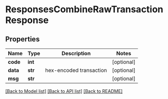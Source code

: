 # ResponsesCombineRawTransactionResponse

## Properties
Name | Type | Description | Notes
------------ | ------------- | ------------- | -------------
**code** | **int** |  | [optional] 
**data** | **str** | hex-encoded transaction | [optional] 
**msg** | **str** |  | [optional] 

[[Back to Model list]](../README.md#documentation-for-models) [[Back to API list]](../README.md#documentation-for-api-endpoints) [[Back to README]](../README.md)

